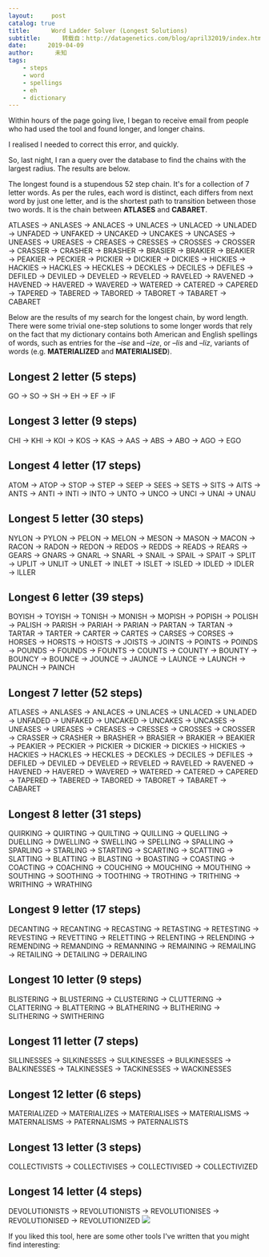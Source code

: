 ```yaml
---
layout:     post
catalog: true
title:      Word Ladder Solver (Longest Solutions)
subtitle:      转载自：http://datagenetics.com/blog/april32019/index.html
date:      2019-04-09
author:      未知
tags:
    - steps
    - word
    - spellings
    - eh
    - dictionary
---
```


Within hours of the page going live, I began to receive email from people who had used the tool and found longer, and longer chains.

I realised I needed to correct this error, and quickly.

So, last night, I ran a query over the database to find the chains with the largest radius. The results are below.

The longest found is a stupendous 52 step chain. It's for a collection of 7 letter words. As per the rules, each word is distinct, each differs from next word by just one letter, and is the shortest path to transition between those two words. It is the chain between **ATLASES** and **CABARET**.

ATLASES → ANLASES → ANLACES → UNLACES → UNLACED → UNLADED → UNFADED → UNFAKED → UNCAKED → UNCAKES → UNCASES → UNEASES → UREASES → CREASES → CRESSES → CROSSES → CROSSER → CRASSER → CRASHER → BRASHER → BRASIER → BRAKIER → BEAKIER → PEAKIER → PECKIER → PICKIER → DICKIER → DICKIES → HICKIES → HACKIES → HACKLES → HECKLES → DECKLES → DECILES → DEFILES → DEFILED → DEVILED → DEVELED → REVELED → RAVELED → RAVENED → HAVENED → HAVERED → WAVERED → WATERED → CATERED → CAPERED → TAPERED → TABERED → TABORED → TABORET → TABARET → CABARET

Below are the results of my search for the longest chain, by word length. There were some trivial one-step solutions to some longer words that rely on the fact that my dictionary contains both American and English spellings of words, such as entries for the *–ise* and *–ize*, or *–lis* and *–liz*, variants of words (e.g. **MATERIALIZED** and **MATERIALISED**).

## Longest 2 letter (5 steps)

GO → SO → SH → EH → EF → IF

## Longest 3 letter (9 steps)

CHI → KHI → KOI → KOS → KAS → AAS → ABS → ABO → AGO → EGO

## Longest 4 letter (17 steps)

ATOM → ATOP → STOP → STEP → SEEP → SEES → SETS → SITS → AITS → ANTS → ANTI → INTI → INTO → UNTO → UNCO → UNCI → UNAI → UNAU

## Longest 5 letter (30 steps)

NYLON → PYLON → PELON → MELON → MESON → MASON → MACON → RACON → RADON → REDON → REDOS → REDDS → READS → REARS → GEARS → GNARS → GNARL → SNARL → SNAIL → SPAIL → SPAIT → SPLIT → UPLIT → UNLIT → UNLET → INLET → ISLET → ISLED → IDLED → IDLER → ILLER

## Longest 6 letter (39 steps)

BOYISH → TOYISH → TONISH → MONISH → MOPISH → POPISH → POLISH → PALISH → PARISH → PARIAH → PARIAN → PARTAN → TARTAN → TARTAR → TARTER → CARTER → CARTES → CARSES → CORSES → HORSES → HORSTS → HOISTS → JOISTS → JOINTS → POINTS → POINDS → POUNDS → FOUNDS → FOUNTS → COUNTS → COUNTY → BOUNTY → BOUNCY → BOUNCE → JOUNCE → JAUNCE → LAUNCE → LAUNCH → PAUNCH → PAINCH

## Longest 7 letter (52 steps)

ATLASES → ANLASES → ANLACES → UNLACES → UNLACED → UNLADED → UNFADED → UNFAKED → UNCAKED → UNCAKES → UNCASES → UNEASES → UREASES → CREASES → CRESSES → CROSSES → CROSSER → CRASSER → CRASHER → BRASHER → BRASIER → BRAKIER → BEAKIER → PEAKIER → PECKIER → PICKIER → DICKIER → DICKIES → HICKIES → HACKIES → HACKLES → HECKLES → DECKLES → DECILES → DEFILES → DEFILED → DEVILED → DEVELED → REVELED → RAVELED → RAVENED → HAVENED → HAVERED → WAVERED → WATERED → CATERED → CAPERED → TAPERED → TABERED → TABORED → TABORET → TABARET → CABARET

## Longest 8 letter (31 steps)

QUIRKING → QUIRTING → QUILTING → QUILLING → QUELLING → DUELLING → DWELLING → SWELLING → SPELLING → SPALLING → SPARLING → STARLING → STARTING → SCARTING → SCATTING → SLATTING → BLATTING → BLASTING → BOASTING → COASTING → COACTING → COACHING → COUCHING → MOUCHING → MOUTHING → SOUTHING → SOOTHING → TOOTHING → TROTHING → TRITHING → WRITHING → WRATHING

## Longest 9 letter (17 steps)

DECANTING → RECANTING → RECASTING → RETASTING → RETESTING → REVESTING → REVETTING → RELETTING → RELENTING → RELENDING → REMENDING → REMANDING → REMANNING → REMAINING → REMAILING → RETAILING → DETAILING → DERAILING

## Longest 10 letter (9 steps)

BLISTERING → BLUSTERING → CLUSTERING → CLUTTERING → CLATTERING → BLATTERING → BLATHERING → BLITHERING → SLITHERING → SWITHERING

## Longest 11 letter (7 steps)

SILLINESSES → SILKINESSES → SULKINESSES → BULKINESSES → BALKINESSES → TALKINESSES → TACKINESSES → WACKINESSES

## Longest 12 letter (6 steps)

MATERIALIZED → MATERIALIZES → MATERIALISES → MATERIALISMS → MATERNALISMS → PATERNALISMS → PATERNALISTS

## Longest 13 letter (3 steps)

COLLECTIVISTS → COLLECTIVISES → COLLECTIVISED → COLLECTIVIZED

## Longest 14 letter (4 steps)

DEVOLUTIONISTS → REVOLUTIONISTS → REVOLUTIONISES → REVOLUTIONISED → REVOLUTIONIZED
![](http://datagenetics.com/blog/april32019/ladder2.png)


If you liked this tool, here are some other tools I've written that you might find interesting:








